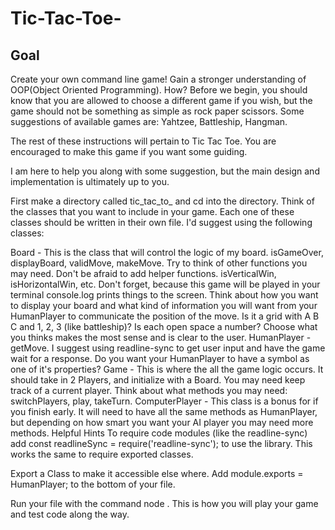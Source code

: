 # Tic-Tac-Toe-

<h2>Goal</h2>
Create your own command line game!
Gain a stronger understanding of OOP(Object Oriented Programming).
How?
Before we begin, you should know that you are allowed to choose a different game if you wish, but the game should not be something as simple as rock paper scissors. Some suggestions of available games are: Yahtzee, Battleship, Hangman.

The rest of these instructions will pertain to Tic Tac Toe. You are encouraged to make this game if you want some guiding.

I am here to help you along with some suggestion, but the main design and implementation is ultimately up to you.

First make a directory called tic_tac_to_ and cd into the directory. Think of the classes that you want to include in your game. Each one of these classes should be written in their own file. I'd suggest using the following classes:

Board - This is the class that will control the logic of my board. isGameOver, displayBoard, validMove, makeMove. Try to think of other functions you may need. Don't be afraid to add helper functions. isVerticalWin, isHorizontalWin, etc. Don't forget, because this game will be played in your terminal console.log prints things to the screen. Think about how you want to display your board and what kind of information you will want from your HumanPlayer to communicate the position of the move. Is it a grid with A B C and 1, 2, 3 (like battleship)? Is each open space a number? Choose what you thinks makes the most sense and is clear to the user.
HumanPlayer - getMove. I suggest using readline-sync to get user input and have the game wait for a response. Do you want your HumanPlayer to have a symbol as one of it's properties?
Game - This is where the all the game logic occurs. It should take in 2 Players, and initialize with a Board. You may need keep track of a current player. Think about what methods you may need: switchPlayers, play, takeTurn.
ComputerPlayer - This class is a bonus for if you finish early. It will need to have all the same methods as HumanPlayer, but depending on how smart you want your AI player you may need more methods.
Helpful Hints
To require code modules (like the readline-sync) add const readlineSync = require('readline-sync'); to use the library. This works the same to require exported classes.

Export a Class to make it accessible else where. Add module.exports = HumanPlayer; to the bottom of your file.

Run your file with the command node <file name>. This is how you will play your game and test code along the way.
